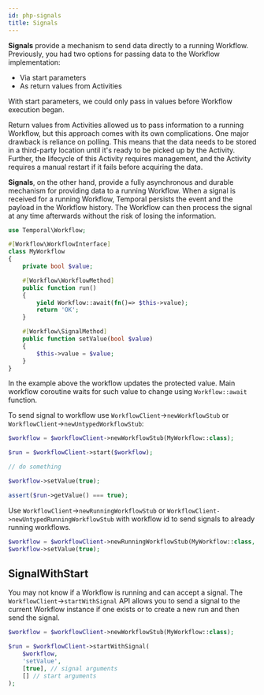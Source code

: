 ```yaml
---
id: php-signals
title: Signals
---
```


**Signals** provide a mechanism to send data directly to a running Workflow. Previously, you had
two options for passing data to the Workflow implementation:

* Via start parameters
* As return values from Activities

With start parameters, we could only pass in values before Workflow execution began.

Return values from Activities allowed us to pass information to a running Workflow, but this
approach comes with its own complications. One major drawback is reliance on polling. This means
that the data needs to be stored in a third-party location until it's ready to be picked up by
the Activity. Further, the lifecycle of this Activity requires management, and the Activity
requires a manual restart if it fails before acquiring the data.

**Signals**, on the other hand, provide a fully asynchronous and durable mechanism for providing data to
a running Workflow. When a signal is received for a running Workflow, Temporal persists the event
and the payload in the Workflow history. The Workflow can then process the signal at any time
afterwards without the risk of losing the information.

```php
use Temporal\Workflow;

#[Workflow\WorkflowInterface]
class MyWorkflow
{
    private bool $value;

    #[Workflow\WorkflowMethod]
    public function run()
    {
        yield Workflow::await(fn()=> $this->value);
        return 'OK';
    }    

    #[Workflow\SignalMethod]
    public function setValue(bool $value)
    {
        $this->value = $value;
    }
}
```

In the example above the workflow updates the protected value. Main workflow coroutine waits for such value to change using
`Workflow::await` function.

To send signal to workflow use `WorkflowClient`->`newWorkflowStub` or `WorkflowClient`->`newUntypedWorkflowStub`:

```php
$workflow = $workflowClient->newWorkflowStub(MyWorkflow::class);

$run = $workflowClient->start($workflow);

// do something

$workflow->setValue(true);

assert($run->getValue() === true);
```

Use `WorkflowClient`->`newRunningWorkflowStub` or `WorkflowClient->newUntypedRunningWorkflowStub` with workflow id to send
signals to already running workflows.

```php
$workflow = $workflowClient->newRunningWorkflowStub(MyWorkflow::class, 'workflowID');
$workflow->setValue(true);
```

## SignalWithStart

You may not know if a Workflow is running and can accept a signal. The
`WorkflowClient`->`startWithSignal` API
allows you to send a signal to the current Workflow instance if one exists or to create a new
run and then send the signal.

```php
$workflow = $workflowClient->newWorkflowStub(MyWorkflow::class);

$run = $workflowClient->startWithSignal(
    $workflow,
    'setValue',
    [true], // signal arguments
    [] // start arguments
);
```
